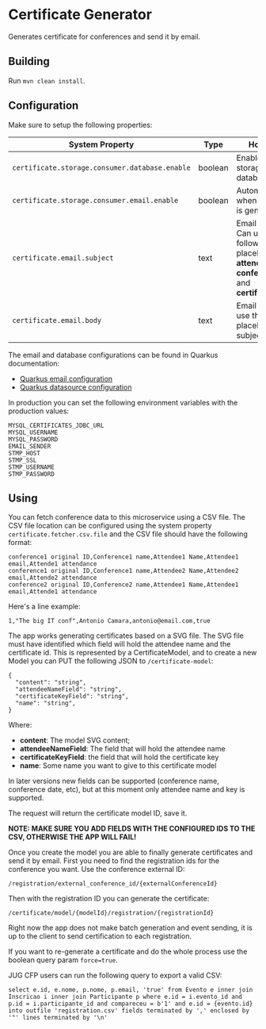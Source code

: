 # Certificate Generator

Generates certificate for conferences and send it by email.

## Building

Run `mvn clean install`.

## Configuration

Make sure to setup the following properties:

| System Property                                | Type    | How to use                                                                                                         |
|------------------------------------------------|---------|--------------------------------------------------------------------------------------------------------------------|
| `certificate.storage.consumer.database.enable` | boolean | Enable certificate storage in the database                                                                         |
| `certificate.storage.consumer.email.enable`    | boolean | Automatic email when certificate is generated                                                                      |
| `certificate.email.subject`                    | text    | Email subject. Can use the following placeholders: **attendee.name**,* **conference.name** and **certificate.key** |
| `certificate.email.body`                       | text    | Email body. Can use the same placeholders as subject.                                                              |

The email and database configurations can be found in Quarkus documentation:

* [Quarkus email configuration](https://quarkus.io/guides/sending-emails)
* [Quarkus datasource configuration](https://quarkus.io/guides/datasource-guide)

In production you can set the following environment variables with the production values:

~~~
MYSQL_CERTIFICATES_JDBC_URL
MYSQL_USERNAME
MYSQL_PASSWORD
EMAIL_SENDER
STMP_HOST
STMP_SSL
STMP_USERNAME
STMP_PASSWORD
~~~

## Using

You can fetch conference data to this microservice using a CSV file. 
The CSV file location can be configured using the system property `certificate.fetcher.csv.file` and the CSV file should have the following format:

~~~
conference1 original ID,Conference1 name,Attendee1 Name,Attendee1 email,Attende1 attendance
conference1 original ID,Conference1 name,Attendee2 Name,Attendee2 email,Attende2 attendance
conference2 original ID,Conference2 name,Attendee1 Name,Attendee1 email,Attende1 attendance
~~~

Here's a line example:
~~~
1,"The big IT conf",Antonio Camara,antonio@email.com,true
~~~

The app works generating certificates based on a SVG file. The SVG file must have identified which field will hold the attendee name and the certificate id. 
This is represented by a CertificateModel, and to create a new Model you can PUT the following JSON to `/certificate-model`:

~~~
{
  "content": "string",
  "attendeeNameField": "string",
  "certificateKeyField": "string",
  "name": "string",
}
~~~

Where:
* **content**: The model SVG content;
* **attendeeNameField**: The field that will hold the attendee name
* **certificateKeyField**: the field that will hold the certificate key
* **name**: Some name you want to give to this certificate model

In later versions new fields can be supported (conference name, conference date, etc), but at this moment only attendee name and key is supported. 

The request will return the certificate model ID, save it.

**NOTE: MAKE SURE YOU ADD FIELDS WITH THE CONFIGURED IDS TO THE CSV, OTHERWISE THE APP WILL FAIL!**

Once you create the model you are able to finally generate certificates and send it by email. 
First you need to find the registration ids for the conference you want. Use the conference external ID:

~~~
/registration/external_conference_id/{externalConferenceId}
~~~

Then with the registration ID you can generate the certificate:

~~~
/certificate/model/{modelId}/registration/{registrationId}
~~~

Right now the app does not make batch generation and event sending, it is up to the client to send certification to each registration.

If you want to re-generate a certificate and do the whole process use the boolean query param `force=true`.


JUG CFP users can run the following query to export a valid CSV:
~~~
select e.id, e.nome, p.nome, p.email, 'true' from Evento e inner join Inscricao i inner join Participante p where e.id = i.evento_id and p.id = i.participante_id and compareceu = b'1' and e.id = {evento.id} into outfile 'registration.csv' fields terminated by ',' enclosed by '"' lines terminated by '\n'
~~~
